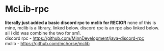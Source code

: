 # McLib-rpc

**literally just added a basic discord rpc to mclib for RECIOR**
none of this is mine, mclib is a library, linked below. discord rpc is an rpc also linked below. all i did was combine the two for sm1. <br />
discord rpc - https://github.com/MinnDevelopment/java-discord-rpc <br />
mclib - https://github.com/mchorse/mclib
